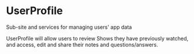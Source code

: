 # UserProfile

Sub-site and services for managing users' app data

UserProfile will allow users to review Shows they have previously watched, and access, edit and share their notes and questions/answers.
